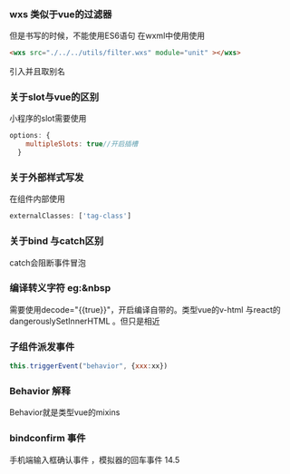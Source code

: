 ### wxs 类似于vue的过滤器
但是书写的时候，不能使用ES6语句
在wxml中使用使用 
```html
<wxs src="./../../utils/filter.wxs" module="unit" ></wxs>
```
引入并且取别名
### 关于slot与vue的区别
小程序的slot需要使用 
```js
options: {
    multipleSlots: true//开启插槽
  }
```
### 关于外部样式写发
在组件内部使用
```js
externalClasses: ['tag-class']
```
### 关于bind 与catch区别
catch会阻断事件冒泡
### 编译转义字符 eg:&nbsp
需要使用decode="{{true}}"，开启编译自带的。类型vue的v-html 与react的dangerouslySetInnerHTML 。但只是相近
### 子组件派发事件
```js
this.triggerEvent("behavior", {xxx:xx})
```
### Behavior 解释
Behavior就是类型vue的mixins
### bindconfirm 事件
手机端输入框确认事件 ，模拟器的回车事件
14.5
